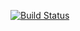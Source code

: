 [![Build Status](https://travis-ci.org/olneyhymn/machen.svg?branch=master)](https://travis-ci.org/olneyhymn/machen)
